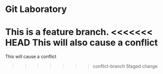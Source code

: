 # Git Laboratory
This is a feature branch.
<<<<<<< HEAD
This will also cause a conflict
=======
This will cause a conflict
>>>>>>> conflict-branch
Staged change
